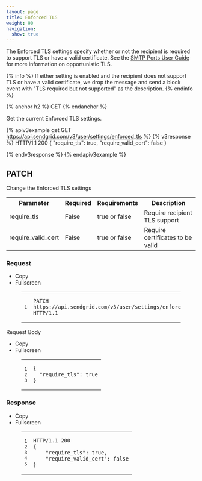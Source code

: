 ```yaml
---
layout: page
title: Enforced TLS
weight: 90
navigation:
  show: true
---
```


The Enforced TLS settings specify whether or not the recipient is required to 
support TLS or have a valid certificate. See the 
[SMTP Ports User Guide]({{root_url}}/User_Guide/smtp_ports.html) for more
information on opportunistic TLS.

{% info %}
If either setting is enabled and the recipient does not support TLS or have a 
valid certificate, we drop the message and send a block event with "TLS required 
but not supported" as the description.
{% endinfo %}

{% anchor h2 %}
GET
{% endanchor %}

Get the current Enforced TLS settings.

{% apiv3example get GET https://api.sendgrid.com/v3/user/settings/enforced_tls %}
{% v3response %}
HTTP/1.1 200
{
    "require_tls": true,
    "require_valid_cert": false 
}

{% endv3response %}
{% endapiv3example %}

<h2 class="anchor-wrap"><a name="-PATCH" class="anchor" href="#-PATCH"><span class="anchor-icon"><i class="icon-link"></i></span></a>PATCH</h2>


<p>Change the Enforced TLS settings</p>

<table id="parameters-patch" class="table table-bordered table-striped">
  <tbody>
    <tr>
      <th>Parameter</th>
      <th>Required</th>
      <th>Requirements</th>
      <th>Description</th>
    </tr>
    
  <tr>
  <td>require_tls</td>
  <td>False</td>
  <td>true or false</td>
  <td>Require recipient TLS support</td>
</tr>

  <tr>
  <td>require_valid_cert</td>
  <td>False</td>
  <td>true or false</td>
  <td>Require certificates to be valid</td>
</tr>


  </tbody>
</table>




<div class="api-example panel" id="apiv3example-patch">
  
<div class="panel-body">
  <h3>Request</h3>
  <div class="code-wrapper" id="wrapper_6cdbe1717528ec18ba1b43f6d15dcabe" itemscope itemtype="http://schema.org/Code">
  <meta itemscope="name" content="">
  <meta itemscope="programmingLangauge" content="http">
  <div class="code-buttons">
    <ul class="nav nav-tabs">
      <li class="pull-right">
        <a class="copycode code-button btn-mini" id="copy_6cdbe1717528ec18ba1b43f6d15dcabe">
          <i class="icon-copy"></i> Copy
        </a>
      </li>
      <li class="pull-right">
        <a class="expandcode code-button btn-mini" id="expand_6cdbe1717528ec18ba1b43f6d15dcabe">
          <i class="icon-fullscreen"></i> Fullscreen
        </a>
      </li>
    </ul>
  </div>
  <figure class="code" id="code_6cdbe1717528ec18ba1b43f6d15dcabe">
  
 <div class="highlight"><table><tr><td class="gutter"><pre class="line-numbers"><span class='line-number'>1</span>
</pre></td><td class='code'><pre><code class='http'><span class='line'><span class="nf">PATCH</span> <span class="nn">https://api.sendgrid.com/v3/user/settings/enforced_tls</span> <span class="kr">HTTP</span><span class="o">/</span><span class="m">1.1</span>
</span></code></pre></td></tr></table></div></figure></div>
  Request Body<br/><div class="code-wrapper" id="wrapper_4a37d8f3abc322ceab35578dccfdf13a" itemscope itemtype="http://schema.org/Code">
  <meta itemscope="name" content="">
  <meta itemscope="programmingLangauge" content="json">
  <div class="code-buttons">
    <ul class="nav nav-tabs">
      <li class="pull-right">
        <a class="copycode code-button btn-mini" id="copy_4a37d8f3abc322ceab35578dccfdf13a">
          <i class="icon-copy"></i> Copy
        </a>
      </li>
      <li class="pull-right">
        <a class="expandcode code-button btn-mini" id="expand_4a37d8f3abc322ceab35578dccfdf13a">
          <i class="icon-fullscreen"></i> Fullscreen
        </a>
      </li>
    </ul>
  </div>
  <figure class="code" id="code_4a37d8f3abc322ceab35578dccfdf13a">
  
 <div class="highlight"><table><tr><td class="gutter"><pre class="line-numbers"><span class='line-number'>1</span>
<span class='line-number'>2</span>
<span class='line-number'>3</span>
</pre></td><td class='code'><pre><code class='javascript'><span class='line'><span class="p">{</span>
</span><span class='line'>  <span class="s2">&quot;require_tls&quot;</span><span class="o">:</span> <span class="s2">true</span>
</span><span class='line'><span class="p">}</span>
</span></code></pre></td></tr></table></div></figure></div> 
  <h3>Response</h3>
  <div class="code-wrapper" id="wrapper_4414af367285e3e29f722e60fc5f18aa" itemscope itemtype="http://schema.org/Code">
  <meta itemscope="name" content="">
  <meta itemscope="programmingLangauge" content="json">
  <div class="code-buttons">
    <ul class="nav nav-tabs">
      <li class="pull-right">
        <a class="copycode code-button btn-mini" id="copy_4414af367285e3e29f722e60fc5f18aa">
          <i class="icon-copy"></i> Copy
        </a>
      </li>
      <li class="pull-right">
        <a class="expandcode code-button btn-mini" id="expand_4414af367285e3e29f722e60fc5f18aa">
          <i class="icon-fullscreen"></i> Fullscreen
        </a>
      </li>
    </ul>
  </div>
  <figure class="code" id="code_4414af367285e3e29f722e60fc5f18aa">
  
 <div class="highlight"><table><tr><td class="gutter"><pre class="line-numbers"><span class='line-number'>1</span>
<span class='line-number'>2</span>
<span class='line-number'>3</span>
<span class='line-number'>4</span>
<span class='line-number'>5</span>
</pre></td><td class='code'><pre><code class='javascript'><span class='line'><span class="nx">HTTP</span><span class="o">/</span><span class="mf">1.1</span> <span class="mi">200</span>
</span><span class='line'><span class="p">{</span>
</span><span class='line'>    <span class="s2">&quot;require_tls&quot;</span><span class="o">:</span> <span class="kc">true</span><span class="p">,</span>
</span><span class='line'>    <span class="s2">&quot;require_valid_cert&quot;</span><span class="o">:</span> <span class="kc">false</span>
</span><span class='line'><span class="p">}</span>
</span></code></pre></td></tr></table></div></figure></div>
</div>


</div>
